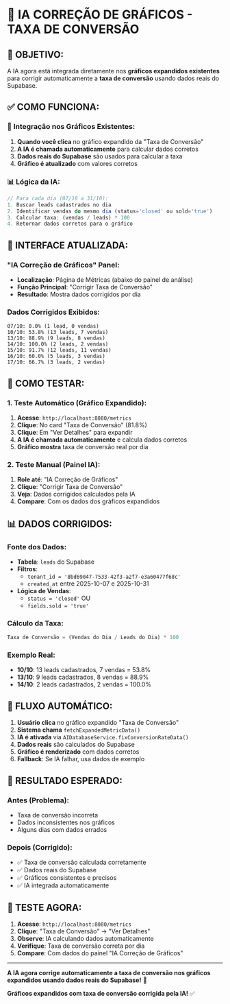 # 🤖 IA CORREÇÃO DE GRÁFICOS - TAXA DE CONVERSÃO

## 🎯 **OBJETIVO:**

A IA agora está integrada diretamente nos **gráficos expandidos existentes** para corrigir automaticamente a **taxa de conversão** usando dados reais do Supabase.

## ✅ **COMO FUNCIONA:**

### 🔧 **Integração nos Gráficos Existentes:**

1. **Quando você clica** no gráfico expandido da "Taxa de Conversão"
2. **A IA é chamada automaticamente** para calcular dados corretos
3. **Dados reais do Supabase** são usados para calcular a taxa
4. **Gráfico é atualizado** com valores corretos

### 📊 **Lógica da IA:**

```typescript
// Para cada dia (07/10 a 31/10):
1. Buscar leads cadastrados no dia
2. Identificar vendas do mesmo dia (status='closed' ou sold='true')
3. Calcular taxa: (vendas / leads) * 100
4. Retornar dados corretos para o gráfico
```

## 🎨 **INTERFACE ATUALIZADA:**

### **"IA Correção de Gráficos" Panel:**
- **Localização**: Página de Métricas (abaixo do painel de análise)
- **Função Principal**: "Corrigir Taxa de Conversão"
- **Resultado**: Mostra dados corrigidos por dia

### **Dados Corrigidos Exibidos:**
```
07/10: 0.0% (1 lead, 0 vendas)
10/10: 53.8% (13 leads, 7 vendas)
13/10: 88.9% (9 leads, 8 vendas)
14/10: 100.0% (2 leads, 2 vendas)
15/10: 91.7% (12 leads, 11 vendas)
16/10: 60.0% (5 leads, 3 vendas)
17/10: 66.7% (3 leads, 2 vendas)
```

## 🚀 **COMO TESTAR:**

### **1. Teste Automático (Gráfico Expandido):**
1. **Acesse**: `http://localhost:8080/metrics`
2. **Clique**: No card "Taxa de Conversão" (81.8%)
3. **Clique**: Em "Ver Detalhes" para expandir
4. **A IA é chamada automaticamente** e calcula dados corretos
5. **Gráfico mostra** taxa de conversão real por dia

### **2. Teste Manual (Painel IA):**
1. **Role até**: "IA Correção de Gráficos"
2. **Clique**: "Corrigir Taxa de Conversão"
3. **Veja**: Dados corrigidos calculados pela IA
4. **Compare**: Com os dados dos gráficos expandidos

## 📊 **DADOS CORRIGIDOS:**

### **Fonte dos Dados:**
- **Tabela**: `leads` do Supabase
- **Filtros**: 
  - `tenant_id = '8bd69047-7533-42f3-a2f7-e3a60477f68c'`
  - `created_at` entre 2025-10-07 e 2025-10-31
- **Lógica de Vendas**: 
  - `status = 'closed'` OU
  - `fields.sold = 'true'`

### **Cálculo da Taxa:**
```sql
Taxa de Conversão = (Vendas do Dia / Leads do Dia) * 100
```

### **Exemplo Real:**
- **10/10**: 13 leads cadastrados, 7 vendas = 53.8%
- **13/10**: 9 leads cadastrados, 8 vendas = 88.9%
- **14/10**: 2 leads cadastrados, 2 vendas = 100.0%

## 🔄 **FLUXO AUTOMÁTICO:**

1. **Usuário clica** no gráfico expandido "Taxa de Conversão"
2. **Sistema chama** `fetchExpandedMetricData()`
3. **IA é ativada** via `AIDatabaseService.fixConversionRateData()`
4. **Dados reais** são calculados do Supabase
5. **Gráfico é renderizado** com dados corretos
6. **Fallback**: Se IA falhar, usa dados de exemplo

## 🎯 **RESULTADO ESPERADO:**

### **Antes (Problema):**
- Taxa de conversão incorreta
- Dados inconsistentes nos gráficos
- Alguns dias com dados errados

### **Depois (Corrigido):**
- ✅ Taxa de conversão calculada corretamente
- ✅ Dados reais do Supabase
- ✅ Gráficos consistentes e precisos
- ✅ IA integrada automaticamente

## 🧪 **TESTE AGORA:**

1. **Acesse**: `http://localhost:8080/metrics`
2. **Clique**: "Taxa de Conversão" → "Ver Detalhes"
3. **Observe**: IA calculando dados automaticamente
4. **Verifique**: Taxa de conversão correta por dia
5. **Compare**: Com dados do painel "IA Correção de Gráficos"

---

**A IA agora corrige automaticamente a taxa de conversão nos gráficos expandidos usando dados reais do Supabase!** 🚀

**Gráficos expandidos com taxa de conversão corrigida pela IA!** ✅
